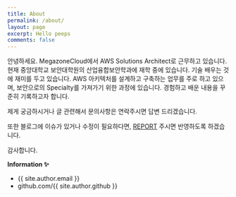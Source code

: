 ```yaml
---
title: About
permalink: /about/
layout: page
excerpt: Hello peeps
comments: false
---
```


안녕하세요. MegazoneCloud에서 AWS Solutions Architect로 근무하고 있습니다. 현재 중앙대학교 보안대학원의 산업융합보안학과에 재학 중에 있습니다. 기술 배우는 것에 재미를 두고 있습니다. AWS 아키텍처를 설계하고 구축하는 업무를 주로 하고 있으며, 보안으로의 Specialty를 가져가기 위한 과정에 있습니다. 경험하고 배운 내용을 꾸준히 기록하고자 합니다. 

제게 궁금하시거나 글 관련해서 문의사항은 연락주시면 답변 드리겠습니다. 

또한 블로그에 이슈가 있거나 수정이 필요하다면, [REPORT](http://github.com/kogoon/kogoon.github.io/issues/new) 주시면 반영하도록 하겠습니다. 

감사합니다. 

**Information ✨**

- {{ site.author.email }}
- github.com/{{ site.author.github }}
